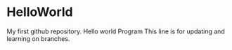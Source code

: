 # HelloWorld
My first github repository. Hello world Program
This line is for updating and learning on branches.
